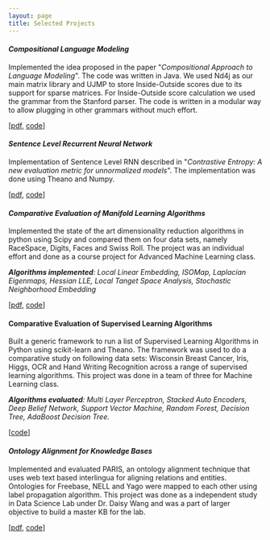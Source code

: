 ```yaml
---
layout: page
title: Selected Projects
---
```


#### *Compositional Language Modeling* ####
Implemented the idea proposed in the paper "*Compositional Approach to Language Modeling*". The code was written in Java. We used Nd4j as our main matrix library and UJMP to store Inside-Outside scores due to its support for sparse matrices. For Inside-Outside score calculation we used the grammar from the Stanford parser. The code is written in a modular way to allow plugging in other grammars without much effort.

[[pdf](https://arxiv.org/abs/1604.00100v1.pdf), [code](http://github.com/kushalarora/CompositionalLM.git)]

#### *Sentence Level Recurrent Neural Network* ####
Implementation of Sentence Level RNN described in "*Contrastive Entropy: A new evaluation metric for unnormalized models*". The implementation was done using Theano and Numpy.

[[pdf](http://arxiv.org/pdf/1601.00248v2.pdf), [code](http://github.com/kushalarora/sentenceRNN.git)]

#### *Comparative Evaluation of Manifold Learning Algorithms* ####
Implemented the state of the art dimensionality reduction algorithms in python using Scipy and compared them on
four data sets, namely RaceSpace, Digits, Faces and Swiss Roll. The project was an individual effort and done as a course project for Advanced Machine Learning class.

<em><strong>Algorithms implemented</strong>: Local Linear Embedding, ISOMap, Laplacian Eigenmaps, Hessian LLE, Local Tanget Space Analysis, Stochastic Neighborhood Embedding</em>


[[pdf](/assets/AMLProjectReport.pdf), [code](https://github.com/kushalarora/ManifoldAlgorithms.git)]

#### Comparative Evaluation of Supervised Learning Algorithms ####
Built a generic framework to run a list of Supervised Learning Algorithms in Python using scikit­-learn and Theano. The framework was used to do a comparative study on following data sets: Wisconsin Breast Cancer, Iris, Higgs, OCR and Hand Writing Recognition across a range of supervised learning algorithms. This project was done in a team of three for Machine Learning class.

<em><strong>Algorithms evaluated</strong>: Multi Layer Perceptron, Stacked Auto Encoders, Deep Belief Network, Support Vector Machine, Random Forest, Decision Tree, AdaBoost Decision Tree. </em>

[[code](https://github.com/kushalarora/SupervisedMLAlgorithms.git)]

#### *Ontology Alignment for Knowledge Bases* ####
Implemented and evaluated PARIS, an ontology alignment technique that uses web text based interlingua for aligning relations and entities. Ontologies for Freebase, NELL and Yago were mapped to each other using label propagation algorithm. This project was done as a independent study in Data Science Lab under Dr. Daisy Wang and was a part of larger objective to build a master KB for the lab.


[[pdf](/assets/pidgin.pdf), [code](https://github.com/kushalarora/pidgin.git)]
